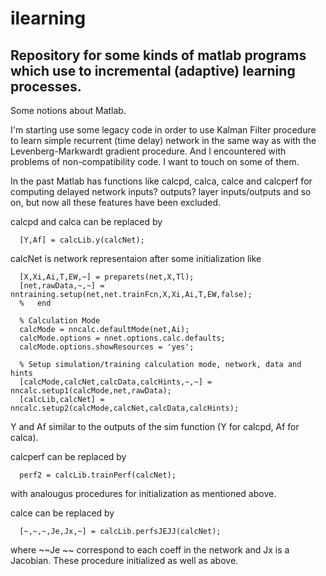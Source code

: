 ilearning
=========

Repository for some kinds of matlab programs which use to incremental (adaptive) learning processes.
----------------------------------------------------------------------------------------------------


Some notions about Matlab.

I'm starting use some legacy code in order to use Kalman Filter procedure to learn simple recurrent (time delay) network in the same way as with the Levenberg-Markwardt gradient procedure. And I encountered with problems of non-compatibility code. I want to touch on some of them.

In the past Matlab has functions like calcpd, calca, calce and calcperf for computing delayed network inputs? outputs? layer inputs/outputs and so on, but now all these features have been excluded.

calcpd and calca can be replaced by
```
  [Y,Af] = calcLib.y(calcNet);
```
calcNet is network representaion after some initialization like
```
  [X,Xi,Ai,T,EW,~] = preparets(net,X,Tl);
  [net,rawData,~,~] = nntraining.setup(net,net.trainFcn,X,Xi,Ai,T,EW,false);
  %   end
  
  % Calculation Mode
  calcMode = nncalc.defaultMode(net,Ai);
  calcMode.options = nnet.options.calc.defaults;
  calcMode.options.showResources = 'yes';

  % Setup simulation/training calculation mode, network, data and hints
  [calcMode,calcNet,calcData,calcHints,~,~] = nncalc.setup1(calcMode,net,rawData);
  [calcLib,calcNet] = nncalc.setup2(calcMode,calcNet,calcData,calcHints);
```
Y and Af similar to the outputs of the sim function (Y for calcpd, Af for calca).

calcperf can be replaced by 
```  
  perf2 = calcLib.trainPerf(calcNet);
```
with analougus procedures for initialization as mentioned above.

calce can be replaced by
```
  [~,~,~,Je,Jx,~] = calcLib.perfsJEJJ(calcNet);
```
where  ~~Je ~~ correspond to each coeff in the network and Jx is a Jacobian.
These procedure initialized as well as above.

